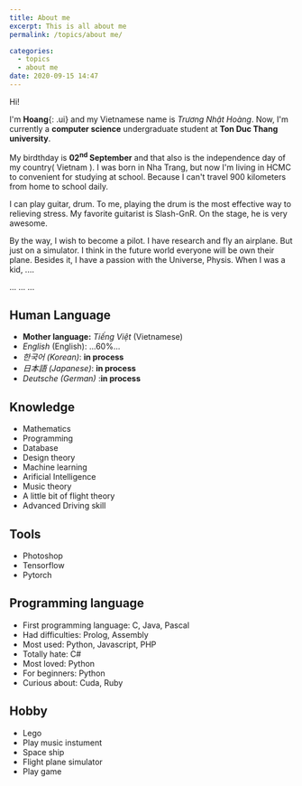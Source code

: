 ```yaml
---
title: About me
excerpt: This is all about me
permalink: /topics/about me/

categories:
  - topics
  - about me
date: 2020-09-15 14:47
---
```


Hi!

I'm **Hoang**{: .ui} and my Vietnamese name is *Trương Nhật Hoàng*.
Now, I'm currently a **computer science** undergraduate student at **Ton Duc Thang university**.

My birdthday is **02<sup>nd</sup> September** and that also is the independence day of my country( Vietnam ).
I was born in Nha Trang, but now I'm living in HCMC to convenient for studying at school. Because I can't travel 900 kilometers from home to school daily.

I can play guitar, drum. To me, playing the drum is the most effective way to relieving stress. My favorite guitarist is Slash-GnR. On the stage, he is very awesome.

By the way, I wish to become a pilot. I have research and fly an airplane. But just on a simulator. I think in the future world everyone will be own their plane. Besides it, I have a passion with the Universe, Physis. When I was a kid, ....

...
...
...

## Human Language

* **Mother language:** *Tiếng Việt* (Vietnamese)
* *English* (English): ...60%...
* *한국어 (Korean)*: **in process**
* *日本語 (Japanese)*: **in process**
* *Deutsche (German)* :**in process**

## Knowledge 

* Mathematics 
* Programming
* Database
* Design theory
* Machine learning
* Arificial Intelligence 
* Music theory
* A little bit of flight theory
* Advanced Driving skill


## Tools

* Photoshop
* Tensorflow
* Pytorch

## Programming language

* First programming language: C, Java, Pascal
* Had difficulties: Prolog, Assembly
* Most used: Python, Javascript, PHP
* Totally hate: C#
* Most loved: Python
* For beginners: Python
* Curious about: Cuda, Ruby

## Hobby

* Lego
* Play music instument
* Space ship
* Flight plane simulator
* Play game
